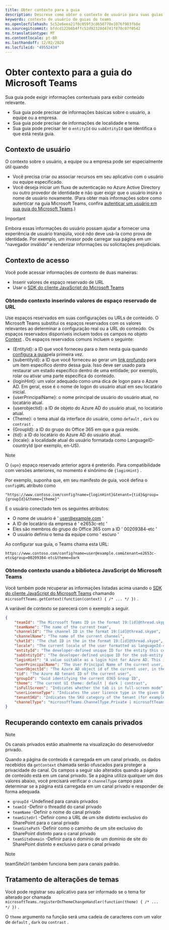```yaml
---
title: Obter contexto para a guia
description: Descreve como obter o contexto de usuário para suas guias
keywords: contexto de usuário de guias do teams
ms.openlocfilehash: 5c52e6eea21f0c059f3cd650770e1076f903fb8e
ms.sourcegitcommit: bfdcd122b6b4ffc52d92320d4741f870c07f0542
ms.translationtype: MT
ms.contentlocale: pt-BR
ms.lasthandoff: 12/02/2020
ms.locfileid: "49552434"
---
```

# <a name="get-context-for-your-microsoft-teams-tab"></a>Obter contexto para a guia do Microsoft Teams

Sua guia pode exigir informações contextuais para exibir conteúdo relevante.

* Sua guia pode precisar de informações básicas sobre o usuário, a equipe ou a empresa.
* Sua guia pode precisar de informações de localidade e tema.
* Sua guia pode precisar ler o `entityId` ou `subEntityId` que identifica o que está nesta guia.

## <a name="user-context"></a>Contexto de usuário

O contexto sobre o usuário, a equipe ou a empresa pode ser especialmente útil quando

* Você precisa criar ou associar recursos em seu aplicativo com o usuário ou equipe especificado.
* Você deseja iniciar um fluxo de autenticação no Azure Active Directory ou outro provedor de identidade e não quer exigir que o usuário insira o nome de usuário novamente. (Para obter mais informações sobre como autenticar na guia Microsoft Teams, confira [autenticar um usuário em sua guia do Microsoft Teams](~/concepts/authentication/authentication.md).)

> [!IMPORTANT]
> Embora essas informações do usuário possam ajudar a fornecer uma experiência de usuário tranqüila, você *não* deve usá-la como prova de identidade. Por exemplo, um invasor pode carregar sua página em um "navegador inválido" e renderizar informações ou solicitações prejudiciais.

## <a name="accessing-context"></a>Contexto de acesso

Você pode acessar informações de contexto de duas maneiras:

* Inserir valores de espaço reservado de URL
* Usar o [SDK do cliente JavaScript do Microsoft Teams](/javascript/api/overview/msteams-client)

### <a name="getting-context-by-inserting-url-placeholder-values"></a>Obtendo contexto inserindo valores de espaço reservado de URL

Use espaços reservados em suas configurações ou URLs de conteúdo. O Microsoft Teams substitui os espaços reservados com os valores relevantes ao determinar a configuração real ou a URL do conteúdo. Os espaços reservados disponíveis incluem todos os campos no objeto [Context](/javascript/api/@microsoft/teams-js/microsoftteams.context?view=msteams-client-js-latest&preserve-view=true) . Os espaços reservados comuns incluem o seguinte:

* {EntityId}: a ID que você forneceu para o item nesta guia quando [configura a guia](~/tabs/how-to/create-tab-pages/configuration-page.md)pela primeira vez.
* {subentityid}: a ID que você forneceu ao gerar um [link profundo](~/concepts/build-and-test/deep-links.md) para um item específico _dentro_ dessa guia. Isso deve ser usado para restaurar um estado específico dentro de uma entidade; por exemplo, rolar ou ativar uma parte específica do conteúdo.
* {loginHint}: um valor adequado como uma dica de logon para o Azure AD. Em geral, esse é o nome de logon do usuário atual em seu locatário inicial.
* {userPrincipalName}: o nome principal de usuário do usuário atual, no locatário atual.
* {userobjectid}: a ID de objeto do Azure AD do usuário atual, no locatário atual.
* {Theme}: o tema atual da interface do usuário, como `default` , `dark` ou `contrast` .
* {GroupId}: a ID do grupo do Office 365 em que a guia reside.
* {tid}: a ID do locatário do Azure AD do usuário atual.
* {locale}: a localidade atual do usuário formatada como LanguageID-countryId (por exemplo, en-US).

>[!NOTE]
>O `{upn}` espaço reservado anterior agora é preterido. Para compatibilidade com versões anteriores, no momento é sinônimo de `{loginHint}` .

Por exemplo, suponha que, em seu manifesto de guia, você defina o `configURL` atributo como

`"https://www.contoso.com/config?name={loginHint}&tenant={tid}&group={groupId}&theme={theme}"`

E o usuário conectado tem os seguintes atributos:

* O nome de usuário é ' user@example.com '
* A ID de locatário da empresa é ' e2653c-etc '
* Eles são membros do grupo do Office 365 com a ID ' 00209384-etc '
* O usuário definiu o tema da equipe como ' escuro '

Ao configurar sua guia, o Teams chama esta URL:

`https://www.contoso.com/config?name=user@example.com&tenant=e2653c-etc&group=00209384-etc&theme=dark`

### <a name="getting-context-by-using-the-microsoft-teams-javascript-library"></a>Obtendo contexto usando a biblioteca JavaScript do Microsoft Teams

Você também pode recuperar as informações listadas acima usando o [SDK do cliente JavaScript do Microsoft Teams](/javascript/api/overview/msteams-client) chamando `microsoftTeams.getContext(function(context) { /* ... */ })` .

A variável de contexto se parecerá com o exemplo a seguir.

```json
{
    "teamId": "The Microsoft Teams ID in the format 19:[id]@thread.skype",
    "teamName": "The name of the current team",
    "channelId": "The channel ID in the format 19:[id]@thread.skype",
    "channelName": "The name of the current channel",
    "chatId": "The chat ID in the in the format 19:[id]@thread.skype",
    "locale": "The current locale of the user formatted as languageId-countryId (for example, en-us)",
    "entityId": "The developer-defined unique ID for the entity this content points to",
    "subEntityId": "The developer-defined unique ID for the sub-entity this content points to",
    "loginHint": "A value suitable as a login hint for Azure AD. This is usually the login name of the current user, in their home tenant",
    "userPrincipalName": "The User Principal Name of the current user, in the current tenant",
    "userObjectId": "The Azure AD object id of the current user, in the current tenant",
    "tid": "The Azure AD tenant ID of the current user",
    "groupId": "Guid identifying the current O365 Group ID",
    "theme": "The current UI theme: default | dark | contrast",
    "isFullScreen": "Indicates whether the tab is in full-screen mode",
    "userLicenseType": "Indicates the user licence type in the given SKU (for example, student or teacher)",
    "tenantSKU": "Indicates the SKU category of the tenant (for example, EDU)",
    "channelType": "microsoftTeams.ChannelType.Private | microsoftTeams.ChannelType.Regular"
}
```

## <a name="retrieving-context-in-private-channels"></a>Recuperando contexto em canais privados

> [!Note]
> Os canais privados estão atualmente na visualização do desenvolvedor privado.

Quando a página de conteúdo é carregada em um canal privado, os dados recebidos da `getContext` chamada serão ofuscados para proteger a privacidade do canal. Os campos a seguir são alterados quando a página de conteúdo está em um canal privado. Se a página utiliza qualquer um dos valores abaixo, você precisará verificar o `channelType` campo para determinar se a página está carregada em um canal privado e responder de forma adequada.

* `groupId` -Undefined para canais privados
* `teamId` -Definir o threadId do canal privado
* `teamName` -Definir o nome do canal privado
* `teamSiteUrl` -Definir como a URL de um site distinto exclusivo do SharePoint para o canal privado
* `teamSitePath` -Definir como o caminho de um site exclusivo do SharePoint distinto para o canal privado
* `teamSiteDomain` -Definir para o domínio de um domínio de site do SharePoint distinto e exclusivo para o canal privado

> [!Note]
>  teamSiteUrl também funciona bem para canais padrão.

## <a name="theme-change-handling"></a>Tratamento de alterações de temas

Você pode registrar seu aplicativo para ser informado se o tema for alterado por chamada `microsoftTeams.registerOnThemeChangeHandler(function(theme) { /* ... */ })` .

O `theme` argumento na função será uma cadeia de caracteres com um valor de `default` , `dark` ou `contrast` .

